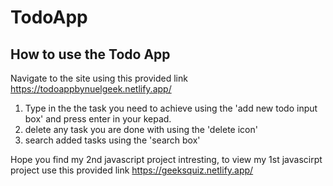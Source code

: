 # TodoApp
## How to use the Todo App

Navigate to the site using this provided link https://todoappbynuelgeek.netlify.app/

1. Type in the the task you need to achieve using the 'add new todo input box' and press enter in your kepad.
2. delete any task you are done with using the 'delete icon'
3. search added tasks using the 'search box'

Hope you find my 2nd javascript project intresting, to view my 1st javascirpt project use this provided link https://geeksquiz.netlify.app/ 

